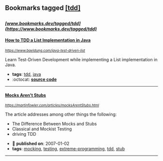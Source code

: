 ## Bookmarks tagged [[tdd]](https://www.bookmarks.dev?q=[tdd])

_<sup><sup>[www.bookmarks.dev/tagged/tdd](https://www.bookmarks.dev/tagged/tdd)</sup></sup>_
---
#### [How to TDD a List Implementation in Java](https://www.baeldung.com/java-test-driven-list)
_<sup>https://www.baeldung.com/java-test-driven-list</sup>_

Learn Test-Driven Development while implementing a List implementation in Java.
* **tags**: [tdd](../tagged/tdd.md), [java](../tagged/java.md)
* :octocat: **[source code](https://github.com/eugenp/tutorials/tree/master/core-java-collections)**
---
#### [Mocks Aren't Stubs](https://martinfowler.com/articles/mocksArentStubs.html)
_<sup>https://martinfowler.com/articles/mocksArentStubs.html</sup>_

The article addresses among other things the following:
- The Difference Between Mocks and Stubs
- Classical and Mockist Testing
- driving TDD
* :calendar: **published on**: 2007-01-02
* **tags**: [mocking](../tagged/mocking.md), [testing](../tagged/testing.md), [extreme-programming](../tagged/extreme-programming.md), [tdd](../tagged/tdd.md), [stub](../tagged/stub.md)
---
